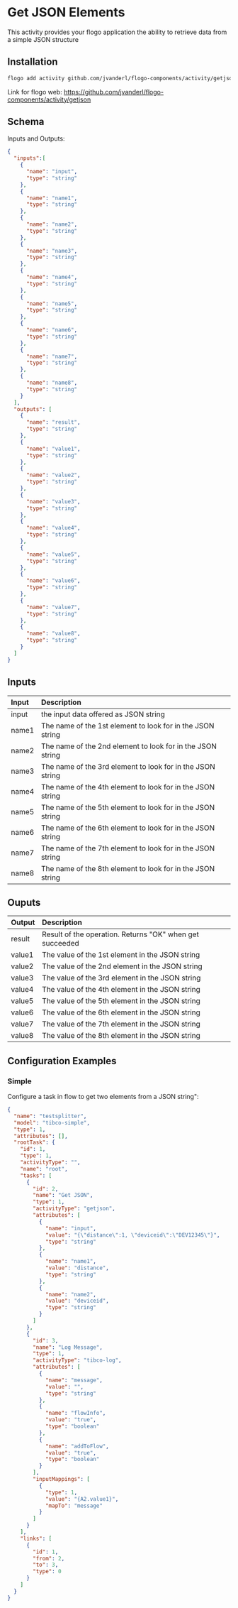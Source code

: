 # Get JSON Elements
This activity provides your flogo application the ability to retrieve data from a simple JSON structure

## Installation

```bash
flogo add activity github.com/jvanderl/flogo-components/activity/getjson
```
Link for flogo web: https://github.com/jvanderl/flogo-components/activity/getjson

## Schema
Inputs and Outputs:

```json
{
  "inputs":[
    {
      "name": "input",
      "type": "string"
    },
    {
      "name": "name1",
      "type": "string"
    },
    {
      "name": "name2",
      "type": "string"
    },
    {
      "name": "name3",
      "type": "string"
    },
    {
      "name": "name4",
      "type": "string"
    },
    {
      "name": "name5",
      "type": "string"
    },
    {
      "name": "name6",
      "type": "string"
    },
    {
      "name": "name7",
      "type": "string"
    },
    {
      "name": "name8",
      "type": "string"
    }
  ],
  "outputs": [
    {
      "name": "result",
      "type": "string"
    },
    {
      "name": "value1",
      "type": "string"
    },
    {
      "name": "value2",
      "type": "string"
    },
    {
      "name": "value3",
      "type": "string"
    },
    {
      "name": "value4",
      "type": "string"
    },
    {
      "name": "value5",
      "type": "string"
    },
    {
      "name": "value6",
      "type": "string"
    },
    {
      "name": "value7",
      "type": "string"
    },
    {
      "name": "value8",
      "type": "string"
    }
  ]
}
```
## Inputs
| Input   | Description    |
|:----------|:---------------|
| input    | the input data offered as JSON string |
| name1    | The name of the 1st element to look for in the JSON string |
| name2    | The name of the 2nd element to look for in the JSON string |
| name3    | The name of the 3rd element to look for in the JSON string |
| name4    | The name of the 4th element to look for in the JSON string |
| name5    | The name of the 5th element to look for in the JSON string |
| name6    | The name of the 6th element to look for in the JSON string |
| name7    | The name of the 7th element to look for in the JSON string |
| name8    | The name of the 8th element to look for in the JSON string |

## Ouputs
| Output   | Description    |
|:----------|:---------------|
| result    | Result of the operation. Returns "OK" when get succeeded |
| value1    | The value of the 1st element in the JSON string |
| value2    | The value of the 2nd element in the JSON string |
| value3    | The value of the 3rd element in the JSON string |
| value4    | The value of the 4th element in the JSON string |
| value5    | The value of the 5th element in the JSON string |
| value6    | The value of the 6th element in the JSON string |
| value7    | The value of the 7th element in the JSON string |
| value8    | The value of the 8th element in the JSON string |


## Configuration Examples
### Simple
Configure a task in flow to get two elements from a JSON string":

```json
{
  "name": "testsplitter",
  "model": "tibco-simple",
  "type": 1,
  "attributes": [],
  "rootTask": {
    "id": 1,
    "type": 1,
    "activityType": "",
    "name": "root",
    "tasks": [
      {
        "id": 2,
        "name": "Get JSON",
        "type": 1,
        "activityType": "getjson",
        "attributes": [
          {
            "name": "input",
            "value": "{\"distance\":1, \"deviceid\":\"DEV12345\"}",
            "type": "string"
          },
          {
            "name": "name1",
            "value": "distance",
            "type": "string"
          },
          {
            "name": "name2",
            "value": "deviceid",
            "type": "string"
          }
        ]
      },
      {
        "id": 3,
        "name": "Log Message",
        "type": 1,
        "activityType": "tibco-log",
        "attributes": [
          {
            "name": "message",
            "value": "",
            "type": "string"
          },
          {
            "name": "flowInfo",
            "value": "true",
            "type": "boolean"
          },
          {
            "name": "addToFlow",
            "value": "true",
            "type": "boolean"
          }
        ],
        "inputMappings": [
          {
            "type": 1,
            "value": "{A2.value1}",
            "mapTo": "message"
          }
        ]
      }
    ],
    "links": [
      {
        "id": 1,
        "from": 2,
        "to": 3,
        "type": 0
      }
    ]
  }
}
```
